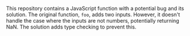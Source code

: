 This repository contains a JavaScript function with a potential bug and its solution. The original function, `foo`, adds two inputs.  However, it doesn't handle the case where the inputs are not numbers, potentially returning NaN. The solution adds type checking to prevent this.
